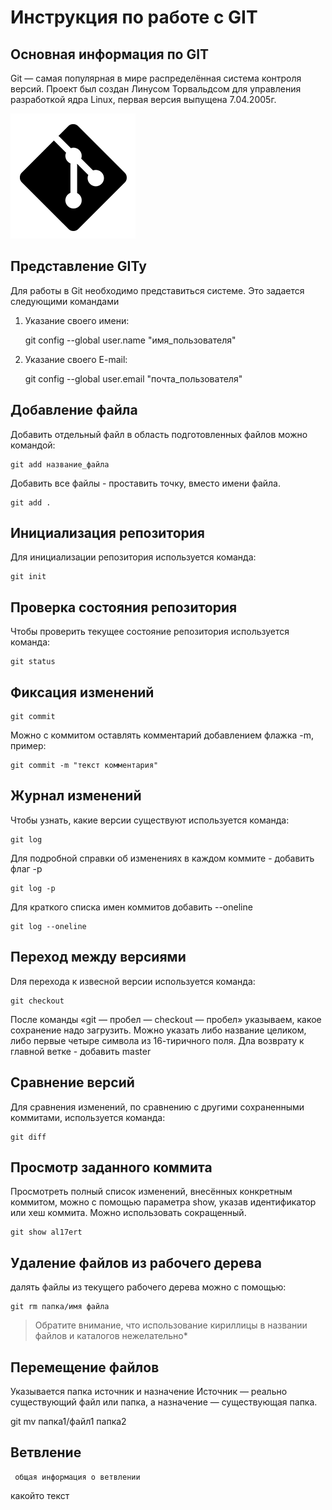 # **Инструкция по работе с GIT**

## Основная информация по GIT

Git — самая популярная в мире распределённая система контроля версий. Проект был создан Линусом Торвальдсом для управления разработкой ядра Linux, первая версия выпущена 7.04.2005г. 

![Лого](git_logo.png)

## Представление GITy

Для работы в Git необходимо представиться системе. Это задается следующими командами

1. Указание своего имени:

    git config --global user.name "имя_пользователя"

 2. Указание своего E-mail:

    git config --global user.email "почта_пользователя"   

## Добавление файла

Добавить отдельный файл в область подготовленных файлов можно командой:

    git add название_файла

Добавить все файлы - проставить точку, вместо имени файла.

    git add .

## Инициализация репозитория

Для инициализации репозитория используется команда:

    git init

## Проверка состояния репозитория

Чтобы проверить текущее состояние репозитория используется команда:

    git status


## Фиксация изменений

    git commit

Можно с коммитом оставлять комментарий добавлением флажка -m, пример:

    git commit -m "текст комментария"

## Журнал изменений

Чтобы узнать, какие версии существуют используется команда:

    git log 

Для подробной справки об изменениях в каждом коммите - добавить флаг -p

    git log -p

Для краткого списка имен коммитов добавить --oneline

    git log --oneline

## Переход между версиями

Dля перехода к извесной версии используется команда:

    git checkout

После команды «git — пробел — checkout — пробел» указываем, какое сохранение надо загрузить. Можно указать либо название целиком, либо первые четыре символа из 16-тиричного поля.
Дла возврату к главной ветке - добавить master

## Сравнение версий

Для сравнения изменений, по сравнению с другими сохраненными коммитами, используется команда:

    git diff

## Просмотр заданного коммита

Просмотреть полный список изменений, внесённых конкретным коммитом,  можно с помощью параметра show, указав идентификатор или хеш коммита. Можно использовать сокращенный.

    git show al17ert

## Удаление файлов из рабочего дерева

далять файлы из текущего рабочего дерева можно с помощью:

    git rm папка/имя файла

> Обратите внимание, что использование кириллицы в названии файлов и каталогов нежелательно*

## Перемещение файлов

 Указывается папка источник и назначение  Источник — реально существующий файл или папка, а назначение — существующая папка.

   git mv папка1/файл1 папка2 



## Ветвление

     общая информация о ветвлении

какойто текст
